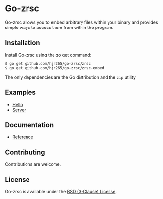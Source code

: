 # Go-zrsc

Go-zrsc allows you to embed arbitrary files within your binary and provides simple ways to access them from within the program.

## Installation

Install Go-zrsc using the go get command:

    $ go get github.com/hjr265/go-zrsc/zrsc
    $ go get github.com/hjr265/go-zrsc/zrsc-embed

The only dependencies are the Go distribution and the `zip` utility.

## Examples

- [Hello](examples/hello)
- [Server](examples/server)

## Documentation

- [Reference](http://godoc.org/github.com/hjr265/go-zrsc/zrsc)

## Contributing

Contributions are welcome.

## License

Go-zrsc is available under the [BSD (3-Clause) License](http://opensource.org/licenses/BSD-3-Clause).
